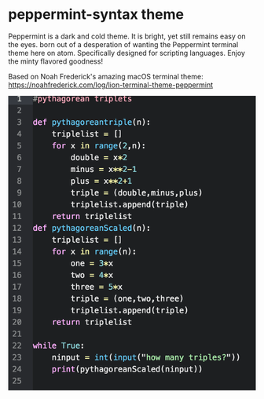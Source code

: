 # peppermint-syntax theme

Peppermint is a dark and cold theme. It is bright, yet still remains easy on the eyes.
born out of a desperation of wanting the Peppermint terminal theme here on atom.
Specifically designed for scripting languages.
Enjoy the minty flavored goodness!

Based on Noah Frederick's amazing macOS terminal theme: https://noahfrederick.com/log/lion-terminal-theme-peppermint

![screenshot](https://github.com/eshanmind/peppermint-syntax/blob/master/peppermint-screenshot.png)
